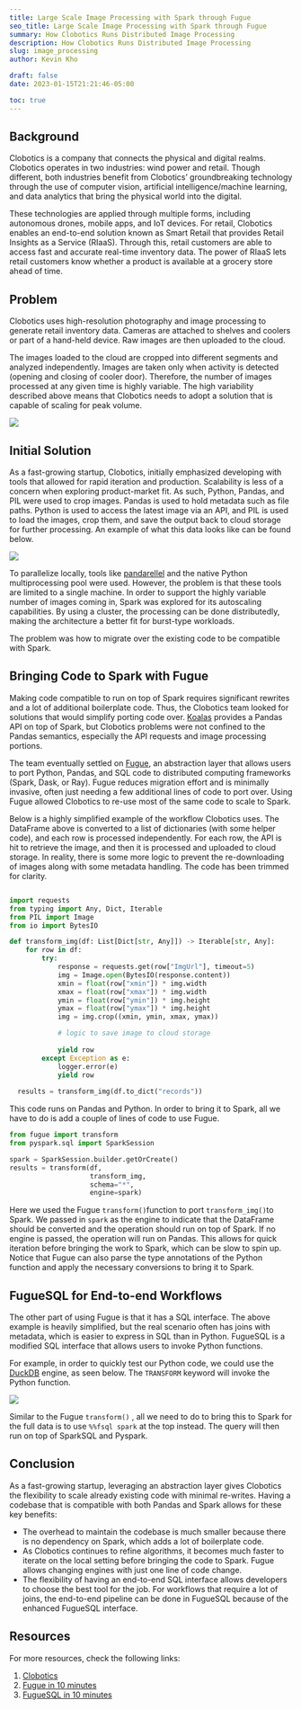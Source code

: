 ```yaml
---
title: Large Scale Image Processing with Spark through Fugue
seo_title: Large Scale Image Processing with Spark through Fugue
summary: How Clobotics Runs Distributed Image Processing
description: How Clobotics Runs Distributed Image Processing
slug: image_processing
author: Kevin Kho

draft: false
date: 2023-01-15T21:21:46-05:00

toc: true
---
```



## Background

Clobotics is a company that connects the physical and digital realms. Clobotics operates in two industries: wind power and retail. Though different, both industries benefit from Clobotics’ groundbreaking technology through the use of computer vision, artificial intelligence/machine learning, and data analytics that bring the physical world into the digital.

These technologies are applied through multiple forms, including autonomous drones, mobile apps, and IoT devices. For retail, Clobotics enables an end-to-end solution known as Smart Retail that provides Retail Insights as a Service (RIaaS). Through this, retail customers are able to access fast and accurate real-time inventory data. The power of RIaaS lets retail customers know whether a product is available at a grocery store ahead of time.

## Problem

Clobotics uses high-resolution photography and image processing to generate retail inventory data. Cameras are attached to shelves and coolers or part of a hand-held device. Raw images are then uploaded to the cloud.

The images loaded to the cloud are cropped into different segments and analyzed independently. Images are taken only when activity is detected (opening and closing of cooler door). Therefore, the number of images processed at any given time is highly variable. The high variability described above means that Clobotics needs to adopt a solution that is capable of scaling for peak volume.

![](https://miro.medium.com/v2/resize:fit:1400/0*JBOvsYd97pWqwoa7.png)

## Initial Solution

As a fast-growing startup, Clobotics, initially emphasized developing with tools that allowed for rapid iteration and production. Scalability is less of a concern when exploring product-market fit. As such, Python, Pandas, and PIL were used to crop images. Pandas is used to hold metadata such as file paths. Python is used to access the latest image via an API, and PIL is used to load the images, crop them, and save the output back to cloud storage for further processing. An example of what this data looks like can be found below.

![](https://miro.medium.com/v2/resize:fit:1400/1*0ush53VFAlGbT-iIPZjrLw.png)

To parallelize locally, tools like  [pandarellel](https://github.com/nalepae/pandarallel)  and the native Python multiprocessing pool were used. However, the problem is that these tools are limited to a single machine. In order to support the highly variable number of images coming in, Spark was explored for its autoscaling capabilities. By using a cluster, the processing can be done distributedly, making the architecture a better fit for burst-type workloads.

The problem was how to migrate over the existing code to be compatible with Spark.

## Bringing Code to Spark with Fugue

Making code compatible to run on top of Spark requires significant rewrites and a lot of additional boilerplate code. Thus, the Clobotics team looked for solutions that would simplify porting code over.  [Koalas](https://github.com/databricks/koalas)  provides a Pandas API on top of Spark, but Clobotics problems were not confined to the Pandas semantics, especially the API requests and image processing portions.

The team eventually settled on  [Fugue](https://github.com/fugue-project/fugue/), an abstraction layer that allows users to port Python, Pandas, and SQL code to distributed computing frameworks (Spark, Dask, or Ray). Fugue reduces migration effort and is minimally invasive, often just needing a few additional lines of code to port over. Using Fugue allowed Clobotics to re-use most of the same code to scale to Spark.

Below is a highly simplified example of the workflow Clobotics uses. The DataFrame above is converted to a list of dictionaries (with some helper code), and each row is processed independently. For each row, the API is hit to retrieve the image, and then it is processed and uploaded to cloud storage. In reality, there is some more logic to prevent the re-downloading of images along with some metadata handling. The code has been trimmed for clarity.

```python

import requests
from typing import Any, Dict, Iterable
from PIL import Image
from io import BytesIO

def transform_img(df: List[Dict[str, Any]]) -> Iterable[str, Any]:
    for row in df:
        try:
            response = requests.get(row["ImgUrl"], timeout=5)
            img = Image.open(BytesIO(response.content))
            xmin = float(row["xmin"]) * img.width
            xmax = float(row["xmax"]) * img.width
            ymin = float(row["ymin"]) * img.height
            ymax = float(row["ymax"]) * img.height
            img = img.crop((xmin, ymin, xmax, ymax))

            # logic to save image to cloud storage
            
            yield row
        except Exception as e:
            logger.error(e)
            yield row
            
  results = transform_img(df.to_dict("records"))
```

This code runs on Pandas and Python. In order to bring it to Spark, all we have to do is add a couple of lines of code to use Fugue.

```python
from fugue import transform
from pyspark.sql import SparkSession

spark = SparkSession.builder.getOrCreate()
results = transform(df, 
                    transform_img,
                    schema="*",
                    engine=spark)
```

Here we used the Fugue  `transform()`function to port  `transform_img()`to Spark. We passed in  `spark`  as the engine to indicate that the DataFrame should be converted and the operation should run on top of Spark. If no engine is passed, the operation will run on Pandas. This allows for quick iteration before bringing the work to Spark, which can be slow to spin up. Notice that Fugue can also parse the type annotations of the Python function and apply the necessary conversions to bring it to Spark.

## FugueSQL for End-to-end Workflows

The other part of using Fugue is that it has a SQL interface. The above example is heavily simplified, but the real scenario often has joins with metadata, which is easier to express in SQL than in Python. FugueSQL is a modified SQL interface that allows users to invoke Python functions.

For example, in order to quickly test our Python code, we could use the  [DuckDB](https://duckdb.org/docs/)  engine, as seen below. The  `TRANSFORM`  keyword will invoke the Python function.

![](https://miro.medium.com/v2/resize:fit:1400/1*1GBHpbHCz07dJYjEy0oGWw.png)

Similar to the Fugue  `transform()`  , all we need to do to bring this to Spark for the full data is to use  `%%fsql spark`  at the top instead. The query will then run on top of SparkSQL and Pyspark.

## Conclusion

As a fast-growing startup, leveraging an abstraction layer gives Clobotics the flexibility to scale already existing code with minimal re-writes. Having a codebase that is compatible with both Pandas and Spark allows for these key benefits:

-   The overhead to maintain the codebase is much smaller because there is no dependency on Spark, which adds a lot of boilerplate code.
-   As Clobotics continues to refine algorithms, it becomes much faster to iterate on the local setting before bringing the code to Spark. Fugue allows changing engines with just one line of code change.
-   The flexibility of having an end-to-end SQL interface allows developers to choose the best tool for the job. For workflows that require a lot of joins, the end-to-end pipeline can be done in FugueSQL because of the enhanced FugueSQL interface.

## Resources

For more resources, check the following links:

1.  [Clobotics](https://clobotics.com/)
2.  [Fugue in 10 minutes](https://fugue-tutorials.readthedocs.io/tutorials/quick_look/ten_minutes.html)
3.  [FugueSQL in 10 minutes](https://fugue-tutorials.readthedocs.io/tutorials/quick_look/ten_minutes_sql.html)